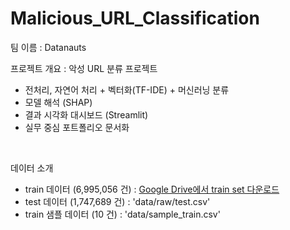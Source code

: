 # Malicious_URL_Classification

팀 이름 : Datanauts <br>

프로젝트 개요 : 악성 URL 분류 프로젝트 
* 전처리, 자연어 처리 + 벡터화(TF-IDE) + 머신러닝 분류
* 모델 해석 (SHAP)
* 결과 시각화 대시보드 (Streamlit)
* 실무 중심 포트폴리오 문서화
<br> 

데이터 소개
* train 데이터 (6,995,056 건) : 
    [Google Drive에서 train set 다운로드](https://drive.google.com/file/d/1fPr5oApE65LbWQiRGt8q8mbO37YmZHxV/view?usp=drive_link)
* test 데이터 (1,747,689 건) : 'data/raw/test.csv' 
* train 샘플 데이터 (10 건) : 'data/sample_train.csv'